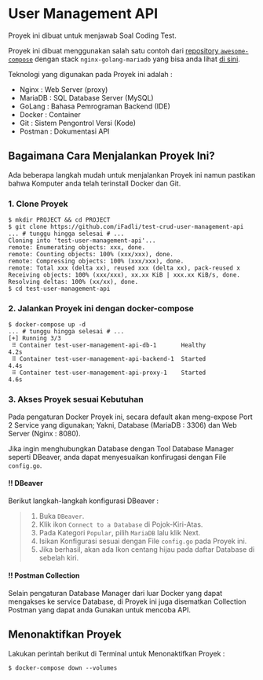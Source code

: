 # User Management API
Proyek ini dibuat untuk menjawab Soal Coding Test.

Proyek ini dibuat menggunakan salah satu contoh dari [repository `awesome-compose`](https://github.com/docker/awesome-compose/) dengan stack `nginx-golang-mariadb` yang bisa anda lihat [di sini](https://github.com/docker/awesome-compose/tree/master/nginx-golang-mysql).

Teknologi yang digunakan pada Proyek ini adalah :
- Nginx : Web Server (proxy)
- MariaDB : SQL Database Server (MySQL)
- GoLang : Bahasa Pemrograman Backend (IDE)
- Docker : Container
- Git : Sistem Pengontrol Versi (Kode)
- Postman : Dokumentasi API

## Bagaimana Cara Menjalankan Proyek Ini?
Ada beberapa langkah mudah untuk menjalankan Proyek ini namun pastikan bahwa Komputer anda telah terinstall Docker dan Git.

### 1. Clone Proyek
```
$ mkdir PROJECT && cd PROJECT
$ git clone https://github.com/iFadli/test-crud-user-management-api
... # tunggu hingga selesai # ...
Cloning into 'test-user-management-api'...
remote: Enumerating objects: xxx, done.
remote: Counting objects: 100% (xxx/xxx), done.
remote: Compressing objects: 100% (xxx/xxx), done.
remote: Total xxx (delta xx), reused xxx (delta xx), pack-reused x
Receiving objects: 100% (xxx/xxx), xx.xx KiB | xxx.xx KiB/s, done.
Resolving deltas: 100% (xx/xx), done.
$ cd test-user-management-api
```


### 2. Jalankan Proyek ini dengan docker-compose
```
$ docker-compose up -d
... # tunggu hingga selesai # ...
[+] Running 3/3
 ⠿ Container test-user-management-api-db-1       Healthy                                                                                                                        4.2s
 ⠿ Container test-user-management-api-backend-1  Started                                                                                                                        4.4s
 ⠿ Container test-user-management-api-proxy-1    Started                                                                                                                        4.6s
```

### 3. Akses Proyek sesuai Kebutuhan
Pada pengaturan Docker Proyek ini, secara default akan meng-expose Port 2 Service yang digunakan; Yakni, Database (MariaDB : 3306) dan Web Server (Nginx : 8080).

Jika ingin menghubungkan Database dengan Tool Database Manager seperti DBeaver, anda dapat menyesuaikan konfirugasi dengan File `config.go`.
#### !! DBeaver
Berikut langkah-langkah konfigurasi DBeaver :

>1. Buka `DBeaver`.
>2. Klik ikon `Connect to a Database` di Pojok-Kiri-Atas.
>3. Pada Kategori `Popular`, pilih `MariaDB` lalu klik Next.
>4. Isikan Konfigurasi sesuai dengan File `config.go` pada Proyek ini.
>5. Jika berhasil, akan ada Ikon centang hijau pada daftar Database di sebelah kiri.
#### !! Postman Collection
Selain pengaturan Database Manager dari luar Docker yang dapat mengakses ke service Database, di Proyek ini juga disematkan Collection Postman yang dapat anda Gunakan untuk mencoba API.

## Menonaktifkan Proyek
Lakukan perintah berikut di Terminal untuk Menonaktifkan Proyek :
```
$ docker-compose down --volumes
```
